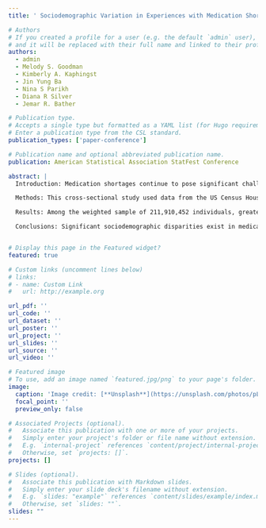 ```yaml
---
title: ' Sociodemographic Variation in Experiences with Medication Shortages among US Adults'

# Authors
# If you created a profile for a user (e.g. the default `admin` user), write the username (folder name) here
# and it will be replaced with their full name and linked to their profile.
authors:
  - admin
  - Melody S. Goodman
  - Kimberly A. Kaphingst
  - Jin Yung Ba
  - Nina S Parikh
  - Diana R Silver
  - Jemar R. Bather

# Publication type.
# Accepts a single type but formatted as a YAML list (for Hugo requirements).
# Enter a publication type from the CSL standard.
publication_types: ['paper-conference']

# Publication name and optional abbreviated publication name.
publication: American Statistical Association StatFest Conference

abstract: |
  Introduction: Medication shortages continue to pose significant challenges within the US healthcare system. However, there is limited knowledge about the associations between sociodemographic factors and the likelihood of experiencing shortages with prescribed medications and over-the-counter medications.

  Methods: This cross-sectional study used data from the US Census Household Pulse Survey (August–October 2023), a nationally representative survey of adults aged 18 and above. Sociodemographic factors included age, gender identity, race/ethnicity, marital and employment status, educational attainment, household income, number of children, health insurance, depression and anxiety symptoms, disability status, and region. Weighted multivariable models estimated adjusted odds ratios (ORs) and 95% confidence intervals (CIs). Sensitivity analysis was conducted using the same models; individuals with missing health insurance coverage were excluded.

  Results: Among the weighted sample of 211,910,452 individuals, greater shortage experiences with prescribed and over-the-counter medications were associated with middle age (e.g., 45-64 years, OR 1.35, 95% CI 1.14-1.58), transgender/other gender identity (OR 2.11, 95% CI 1.77-2.51), higher educational attainment (e.g., graduate degrees, OR 1.60, 95% CI 1.48-1.73), higher number of children (e.g., three or more children, OR 1.43, 95% CI 1.29-1.58), having depression (OR 1.49, 95% CI 1.39-1.61) and anxiety symptoms (OR 2.13, 95% CI 1.90-2.38), and being disabled (OR 2.21, 95% CI 2.06-2.36). Being employed (OR 0.84, 95% CI 0.76-0.93) and having a higher household income (e.g., $100,000-$149,999, OR 0.66, 95% CI 0.57-0.76) were associated with a lower likelihood of experiencing shortages.

  Conclusions: Significant sociodemographic disparities exist in medication shortages among US adults, particularly affecting those with lower socioeconomic status, transgender identities, mental health issues, and disabilities. Targeted interventions, improved drug supply chains, and equitable drug coverage are essential to reduce health inequities and improve outcomes.


# Display this page in the Featured widget?
featured: true

# Custom links (uncomment lines below)
# links:
# - name: Custom Link
#   url: http://example.org

url_pdf: ''
url_code: ''
url_dataset: ''
url_poster: ''
url_project: ''
url_slides: ''
url_source: ''
url_video: ''

# Featured image
# To use, add an image named `featured.jpg/png` to your page's folder.
image:
  caption: 'Image credit: [**Unsplash**](https://unsplash.com/photos/pLCdAaMFLTE)'
  focal_point: ''
  preview_only: false

# Associated Projects (optional).
#   Associate this publication with one or more of your projects.
#   Simply enter your project's folder or file name without extension.
#   E.g. `internal-project` references `content/project/internal-project/index.md`.
#   Otherwise, set `projects: []`.
projects: []

# Slides (optional).
#   Associate this publication with Markdown slides.
#   Simply enter your slide deck's filename without extension.
#   E.g. `slides: "example"` references `content/slides/example/index.md`.
#   Otherwise, set `slides: ""`.
slides: ""
---
```

